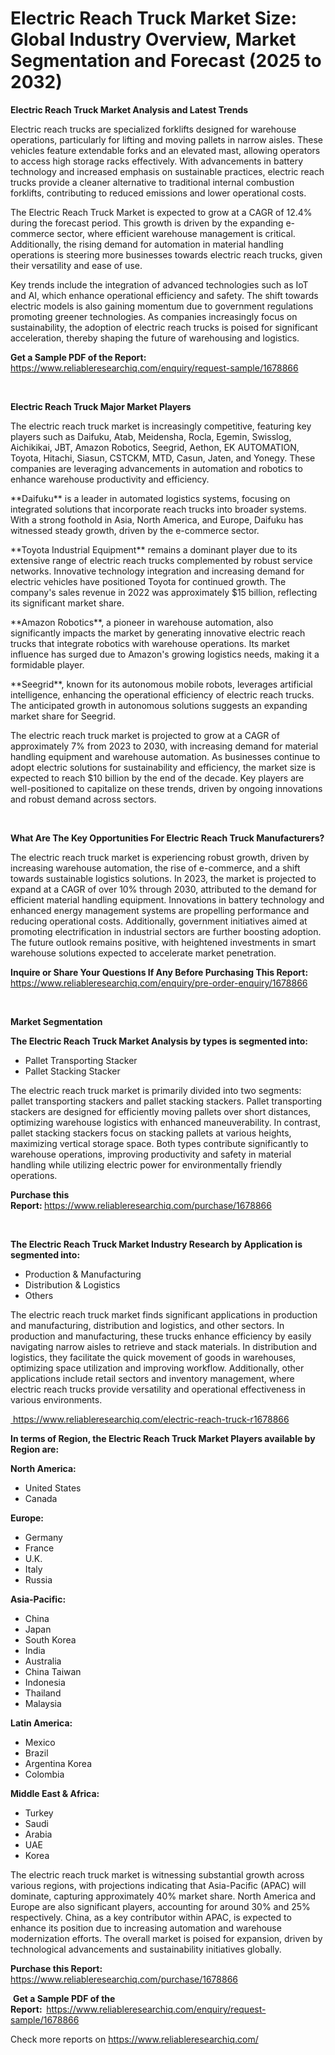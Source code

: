 <p><h1>Electric Reach Truck Market Size: Global Industry Overview, Market Segmentation and Forecast (2025 to 2032)</h1></p><p><strong>Electric Reach Truck Market Analysis and Latest Trends</strong></p>
<p><p>Electric reach trucks are specialized forklifts designed for warehouse operations, particularly for lifting and moving pallets in narrow aisles. These vehicles feature extendable forks and an elevated mast, allowing operators to access high storage racks effectively. With advancements in battery technology and increased emphasis on sustainable practices, electric reach trucks provide a cleaner alternative to traditional internal combustion forklifts, contributing to reduced emissions and lower operational costs.</p><p>The Electric Reach Truck Market is expected to grow at a CAGR of 12.4% during the forecast period. This growth is driven by the expanding e-commerce sector, where efficient warehouse management is critical. Additionally, the rising demand for automation in material handling operations is steering more businesses towards electric reach trucks, given their versatility and ease of use.</p><p>Key trends include the integration of advanced technologies such as IoT and AI, which enhance operational efficiency and safety. The shift towards electric models is also gaining momentum due to government regulations promoting greener technologies. As companies increasingly focus on sustainability, the adoption of electric reach trucks is poised for significant acceleration, thereby shaping the future of warehousing and logistics.</p></p>
<p><strong>Get a Sample PDF of the Report:&nbsp;</strong> <a href="https://www.reliableresearchiq.com/enquiry/request-sample/1678866?utm_campaign=3097&utm_medium=2&utm_source=Github&utm_content=ia&utm_term=24032025&utm_id=electric-reach-truck">https://www.reliableresearchiq.com/enquiry/request-sample/1678866</a></p>
<p>&nbsp;</p>
<p><strong>Electric Reach Truck Major Market Players</strong></p>
<p><p>The electric reach truck market is increasingly competitive, featuring key players such as Daifuku, Atab, Meidensha, Rocla, Egemin, Swisslog, Aichikikai, JBT, Amazon Robotics, Seegrid, Aethon, EK AUTOMATION, Toyota, Hitachi, Siasun, CSTCKM, MTD, Casun, Jaten, and Yonegy. These companies are leveraging advancements in automation and robotics to enhance warehouse productivity and efficiency.</p><p>**Daifuku** is a leader in automated logistics systems, focusing on integrated solutions that incorporate reach trucks into broader systems. With a strong foothold in Asia, North America, and Europe, Daifuku has witnessed steady growth, driven by the e-commerce sector.</p><p>**Toyota Industrial Equipment** remains a dominant player due to its extensive range of electric reach trucks complemented by robust service networks. Innovative technology integration and increasing demand for electric vehicles have positioned Toyota for continued growth. The company's sales revenue in 2022 was approximately $15 billion, reflecting its significant market share.</p><p>**Amazon Robotics**, a pioneer in warehouse automation, also significantly impacts the market by generating innovative electric reach trucks that integrate robotics with warehouse operations. Its market influence has surged due to Amazon's growing logistics needs, making it a formidable player.</p><p>**Seegrid**, known for its autonomous mobile robots, leverages artificial intelligence, enhancing the operational efficiency of electric reach trucks. The anticipated growth in autonomous solutions suggests an expanding market share for Seegrid.</p><p>The electric reach truck market is projected to grow at a CAGR of approximately 7% from 2023 to 2030, with increasing demand for material handling equipment and warehouse automation. As businesses continue to adopt electric solutions for sustainability and efficiency, the market size is expected to reach $10 billion by the end of the decade. Key players are well-positioned to capitalize on these trends, driven by ongoing innovations and robust demand across sectors.</p></p>
<p>&nbsp;</p>
<p><strong>What Are The Key Opportunities For Electric Reach Truck Manufacturers?</strong></p>
<p><p>The electric reach truck market is experiencing robust growth, driven by increasing warehouse automation, the rise of e-commerce, and a shift towards sustainable logistics solutions. In 2023, the market is projected to expand at a CAGR of over 10% through 2030, attributed to the demand for efficient material handling equipment. Innovations in battery technology and enhanced energy management systems are propelling performance and reducing operational costs. Additionally, government initiatives aimed at promoting electrification in industrial sectors are further boosting adoption. The future outlook remains positive, with heightened investments in smart warehouse solutions expected to accelerate market penetration.</p></p>
<p><strong>Inquire or Share Your Questions If Any Before Purchasing This Report:</strong> <a href="https://www.reliableresearchiq.com/enquiry/pre-order-enquiry/1678866?utm_campaign=3097&utm_medium=2&utm_source=Github&utm_content=ia&utm_term=24032025&utm_id=electric-reach-truck">https://www.reliableresearchiq.com/enquiry/pre-order-enquiry/1678866</a></p>
<p>&nbsp;</p>
<p><strong>Market Segmentation</strong></p>
<p><strong>The Electric Reach Truck Market Analysis by types is segmented into:</strong></p>
<p><ul><li>Pallet Transporting Stacker</li><li>Pallet Stacking Stacker</li></ul></p>
<p><p>The electric reach truck market is primarily divided into two segments: pallet transporting stackers and pallet stacking stackers. Pallet transporting stackers are designed for efficiently moving pallets over short distances, optimizing warehouse logistics with enhanced maneuverability. In contrast, pallet stacking stackers focus on stacking pallets at various heights, maximizing vertical storage space. Both types contribute significantly to warehouse operations, improving productivity and safety in material handling while utilizing electric power for environmentally friendly operations.</p></p>
<p><strong>Purchase this Report:&nbsp;</strong><a href="https://www.reliableresearchiq.com/purchase/1678866?utm_campaign=3097&utm_medium=2&utm_source=Github&utm_content=ia&utm_term=24032025&utm_id=electric-reach-truck">https://www.reliableresearchiq.com/purchase/1678866</a></p>
<p>&nbsp;</p>
<p><strong>The Electric Reach Truck Market Industry Research by Application is segmented into:</strong></p>
<p><ul><li>Production & Manufacturing</li><li>Distribution & Logistics</li><li>Others</li></ul></p>
<p><p>The electric reach truck market finds significant applications in production and manufacturing, distribution and logistics, and other sectors. In production and manufacturing, these trucks enhance efficiency by easily navigating narrow aisles to retrieve and stack materials. In distribution and logistics, they facilitate the quick movement of goods in warehouses, optimizing space utilization and improving workflow. Additionally, other applications include retail sectors and inventory management, where electric reach trucks provide versatility and operational effectiveness in various environments.</p></p>
<p><a href="https://www.reliableresearchiq.com/electric-reach-truck-r1678866?utm_campaign=3097&utm_medium=2&utm_source=Github&utm_content=ia&utm_term=24032025&utm_id=electric-reach-truck">&nbsp;https://www.reliableresearchiq.com/electric-reach-truck-r1678866</a></p>
<p><strong>In terms of Region, the Electric Reach Truck Market Players available by Region are:</strong></p>
<p>
    <p> <strong> North America: </strong>
        <ul>
            <li>United States</li>
            <li>Canada</li>
        </ul>
        </p> 
    <p> <strong> Europe: </strong>
        <ul>
            <li>Germany</li>
            <li>France</li>
            <li>U.K.</li>
            <li>Italy</li>
            <li>Russia</li>
        </ul>
        </p> 
    <p> <strong> Asia-Pacific: </strong>
        <ul>
            <li>China</li>
            <li>Japan</li>
            <li>South Korea</li>
            <li>India</li>
            <li>Australia</li>
            <li>China Taiwan</li>
            <li>Indonesia</li>
            <li>Thailand</li>
            <li>Malaysia</li>
        </ul>
        </p> 
    <p> <strong> Latin America: </strong>
        <ul>
            <li>Mexico</li>
            <li>Brazil</li>
            <li>Argentina Korea</li>
            <li>Colombia</li>
        </ul>
        </p> 
    <p> <strong> Middle East & Africa: </strong>
        <ul>
            <li>Turkey</li>
            <li>Saudi</li>
            <li>Arabia</li>
            <li>UAE</li>
            <li>Korea</li>
        </ul>
    </p>
    </p>
<p><p>The electric reach truck market is witnessing substantial growth across various regions, with projections indicating that Asia-Pacific (APAC) will dominate, capturing approximately 40% market share. North America and Europe are also significant players, accounting for around 30% and 25% respectively. China, as a key contributor within APAC, is expected to enhance its position due to increasing automation and warehouse modernization efforts. The overall market is poised for expansion, driven by technological advancements and sustainability initiatives globally.</p></p>
<p><strong>Purchase this Report: </strong><a href="https://www.reliableresearchiq.com/purchase/1678866?utm_campaign=3097&utm_medium=2&utm_source=Github&utm_content=ia&utm_term=24032025&utm_id=electric-reach-truck">https://www.reliableresearchiq.com/purchase/1678866</a></p>
<p>&nbsp;<strong>Get a Sample PDF of the Report:&nbsp;&nbsp;</strong><a href="https://www.reliableresearchiq.com/enquiry/request-sample/1678866?utm_campaign=3097&utm_medium=2&utm_source=Github&utm_content=ia&utm_term=24032025&utm_id=electric-reach-truck">https://www.reliableresearchiq.com/enquiry/request-sample/1678866</a></p>
<p><strong></strong></p>
<p>Check more reports on <a href="https://www.reliableresearchiq.com/?utm_campaign=3097&utm_medium=2&utm_source=Github&utm_content=ia&utm_term=24032025&utm_id=electric-reach-truck">https://www.reliableresearchiq.com/</a></p>